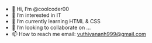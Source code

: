 - 👋 Hi, I’m @coolcoder00
- 👀 I’m interested in IT
- 🌱 I’m currently learning HTML & CSS
- 💞️ I’m looking to collaborate on ...
- 📫 How to reach me email: vuthivananh999@gmail.com

<!---
coolcoder00/coolcoder00 is a ✨ special ✨ repository because its `README.md` (this file) appears on your GitHub profile.
You can click the Preview link to take a look at your changes.
--->
